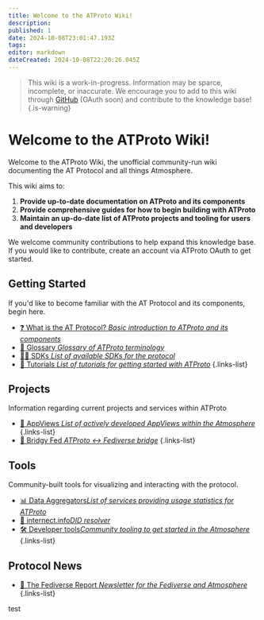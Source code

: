 ```yaml
---
title: Welcome to the ATProto Wiki!
description: 
published: 1
date: 2024-10-08T23:01:47.193Z
tags: 
editor: markdown
dateCreated: 2024-10-08T22:20:26.045Z
---
```


> This wiki is a work-in-progress. Information may be sparce, incomplete, or inaccurate. We encourage you to add to this wiki through [GitHub](https://github.com/baldemoto/atproto-wiki-docs/) (OAuth soon) and contribute to the knowledge base!
{.is-warning}

# Welcome to the ATProto Wiki!
Welcome to the ATProto Wiki, the unofficial community-run wiki documenting the AT Protocol and all things Atmosphere. 


This wiki aims to:
1. **Provide up-to-date documentation on ATProto and its components**
2. **Provide comprehensive guides for how to begin building with ATProto**
3. **Maintain an up-do-date list of ATProto projects and tooling for users and developers**

We welcome community contributions to help expand this knowledge base. If you would like to contribute, create an account via ATProto OAuth to get started.


## Getting Started
If you'd like to become familiar with the AT Protocol and its components, begin here.
- [❓ What is the AT Protocol? *Basic introduction to ATProto and its components*](/AT_Protocol)
- [📖 Glossary *Glossary of ATProto terminology*](/AT_Protocol/Glossary)
- [👨‍💻 SDKs *List of available SDKs for the protocol*](/AT_Protocol/SDKs)
- [🔧 Tutorials *List of tutorials for getting started with ATProto*](/Lists/Tutorials)
{.links-list}

## Projects
Information regarding current projects and services within ATProto

- [📱 AppViews *List of actively developed AppViews within the Atmosphere*](Current_Projects/AppViews)
{.links-list}
- [🌉 Bridgy Fed *ATProto <-> Fediverse bridge*](/Current_Projects/Bridgy_Fed)
{.links-list}

## Tools
Community-built tools for visualizing and interacting with the protocol.
- [📊 Data Aggregators*List of services providing usage statistics for ATProto*](/Current_Projects/Data)
- [🔎 internect.info*DID resolver*](https://internect.info)
- [🛠️ Developer tools*Community tooling to get started in the Atmosphere*](/Current_Projcets/Dev_Tools)
{.links-list}

## Protocol News
- [📰 The Fediverse Report *Newsletter for the Fediverse and Atmosphere*](https://fediversereport.com/)
{.links-list}

test